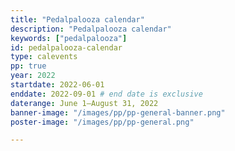 ```yaml
---
title: "Pedalpalooza calendar"
description: "Pedalpalooza calendar"
keywords: ["pedalpalooza"]
id: pedalpalooza-calendar
type: calevents
pp: true
year: 2022
startdate: 2022-06-01
enddate: 2022-09-01 # end date is exclusive
daterange: June 1–August 31, 2022
banner-image: "/images/pp/pp-general-banner.png"
poster-image: "/images/pp/pp-general.png"

---
```


<!--
[Use only when in "landing page" mode before full launch for the year]

Stay tuned for more information on [Pedalpalooza](/pages/pedalpalooza/) 2022! Be sure to follow [Pedalpalooza on Instagram](https://www.instagram.com/pedalpaloozapdx/) and [Pedalpalooza.org](https://www.pedalpalooza.org/) for updates!

Seeking inspiration? View the [Pedalpalooza archives](/archive/pedal-palooza-archives/) for past bicycle fun events. Looking for current events? Check out the current [ride calendar](/calendar/).
-->
